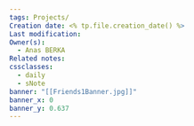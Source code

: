 ```yaml
---
tags: Projects/
Creation date: <% tp.file.creation_date() %>
Last modification: 
Owner(s):
  - Anas BERKA
Related notes: 
cssclasses:
  - daily
  - sNote
banner: "[[Friends1Banner.jpg]]"
banner_x: 0
banner_y: 0.637
---
```

